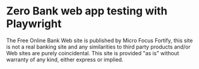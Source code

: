 # Zero Bank web app testing with Playwright
The Free Online Bank Web site is published by Micro Focus Fortify, this site is not a real banking site and any similarities to third party products and/or Web sites are purely coincidental. This site is provided "as is" without warranty of any kind, either express or implied.
